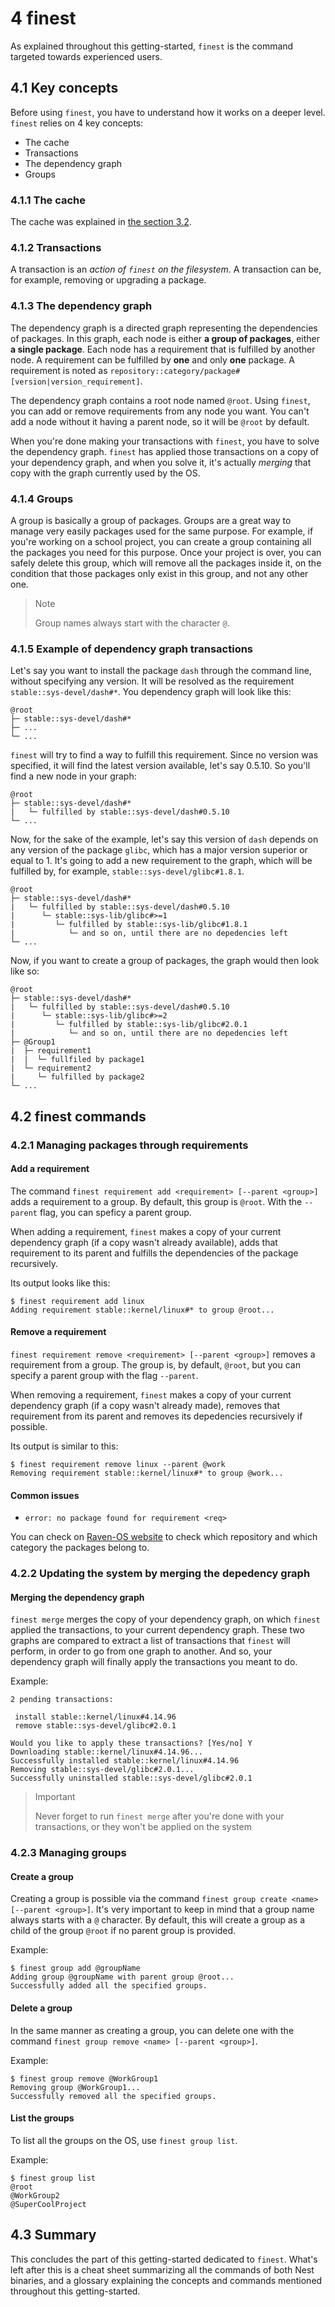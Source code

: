 # 4 finest
As explained throughout this getting-started, `finest` is the command targeted towards experienced users.

## 4.1 Key concepts
Before using `finest`, you have to understand how it works on a deeper level.
`finest` relies on 4 key concepts:
* The cache
* Transactions
* The dependency graph
* Groups

### 4.1.1 The cache
[//]: # (TODO: add link to the section 3.2)
The cache was explained in [the section 3.2]().

### 4.1.2 Transactions
A transaction is an *action of `finest` on the filesystem*.
A transaction can be, for example, removing or upgrading a package.

### 4.1.3 The dependency graph
The dependency graph is a directed graph representing the dependencies of packages.
In this graph, each node is either **a group of packages**, either **a single package**.
Each node has a requirement that is fulfilled by another node.
A requirement can be fulfilled by **one** and only **one** package.
A requirement is noted as `repository::category/package#[version|version_requirement]`.

The dependency graph contains a root node named `@root`.
Using `finest`, you can add or remove requirements from any node you want.
You can't add a node without it having a parent node, so it will be `@root` by default.

When you're done making your transactions with `finest`, you have to solve the dependency graph.
`finest` has applied those transactions on a copy of your dependency graph, and when you solve it, it's actually *merging* that copy with the graph currently used by the OS.

### 4.1.4 Groups
A group is basically a group of packages.
Groups are a great way to manage very easily packages used for the same purpose.
For example, if you're working on a school project, you can create a group containing all the packages you need for this purpose.
Once your project is over, you can safely delete this group, which will remove all the packages inside it, on the condition that those packages only exist in this group, and not any other one.

> Note
>
> Group names always start with the character `@`.

### 4.1.5 Example of dependency graph transactions

Let's say you want to install the package `dash` through the command line, without specifying any version.
It will be resolved as the requirement `stable::sys-devel/dash#*`.
You dependency graph will look like this:

```
@root
├─ stable::sys-devel/dash#*
├─ ...
└─ ...
```

`finest` will try to find a way to fulfill this requirement.
Since no version was specified, it will find the latest version available, let's say 0.5.10.
So you'll find a new node in your graph:

```
@root
├─ stable::sys-devel/dash#*
|   └─ fulfilled by stable::sys-devel/dash#0.5.10
└─ ...
```

Now, for the sake of the example, let's say this version of `dash` depends on any version of the package `glibc`, which has a major version superior or equal to 1.
It's going to add a new requirement to the graph, which will be fulfilled by, for example, `stable::sys-devel/glibc#1.8.1`.

```
@root
├─ stable::sys-devel/dash#*
|   └─ fulfilled by stable::sys-devel/dash#0.5.10
|      └─ stable::sys-lib/glibc#>=1
|         └─ fulfilled by stable::sys-lib/glibc#1.8.1
|            └─ and so on, until there are no depedencies left
└─ ...
```

Now, if you want to create a group of packages, the graph would then look like so:

```
@root
├─ stable::sys-devel/dash#*
|   └─ fulfilled by stable::sys-devel/dash#0.5.10
|      └─ stable::sys-lib/glibc#>=2
|         └─ fulfilled by stable::sys-lib/glibc#2.0.1
|            └─ and so on, until there are no depedencies left
├─ @Group1
|  ├─ requirement1
|  |  └─ fullfiled by package1  
|  └─ requirement2
|     └─ fulfilled by package2
└─ ...
```

## 4.2 finest commands
### 4.2.1 Managing packages through requirements
#### Add a requirement
The command `finest requirement add <requirement> [--parent <group>]` adds a requirement to a group.
By default, this group is `@root`.
With the `--parent` flag, you can speficy a parent group.

When adding a requirement, `finest` makes a copy of your current dependency graph (if a copy wasn't already available), adds that requirement to its parent and fulfills the dependencies of the package recursively.

Its output looks like this:

```
$ finest requirement add linux
Adding requirement stable::kernel/linux#* to group @root...
```

#### Remove a requirement
`finest requirement remove <requirement> [--parent <group>]` removes a requirement from a group.
The group is, by default, `@root`, but you can specify a parent group with the flag `--parent`.

When removing a requirement, `finest` makes a copy of your current dependency graph (if a copy wasn't already made), removes that requirement from its parent and removes its depedencies recursively if possible.

Its output is similar to this:

```
$ finest requirement remove linux --parent @work
Removing requirement stable::kernel/linux#* to group @work...
```

#### Common issues
* `error: no package found for requirement <req>`

You can check on [Raven-OS website](https://stable.raven-os.org/) to check which repository and which category the packages belong to.

### 4.2.2 Updating the system by merging the depedency graph
#### Merging the dependency graph
`finest merge` merges the copy of your dependency graph, on which `finest` applied the transactions, to your current dependency graph.
These two graphs are compared to extract a list of transactions that `finest` will perform, in order to go from one graph to another.
And so, your dependency graph will finally apply the transactions you meant to do.

Example:
```
2 pending transactions:

 install stable::kernel/linux#4.14.96
 remove stable::sys-devel/glibc#2.0.1

Would you like to apply these transactions? [Yes/no] Y
Downloading stable::kernel/linux#4.14.96...
Successfully installed stable::kernel/linux#4.14.96
Removing stable::sys-devel/glibc#2.0.1...
Successfully uninstalled stable::sys-devel/glibc#2.0.1
```

> Important
>
> Never forget to run `finest merge` after you're done with your transactions, or they won't be applied on the system

### 4.2.3 Managing groups
#### Create a group
Creating a group is possible via the command `finest group create <name> [--parent <group>]`.
It's very important to keep in mind that a group name always starts with a `@` character.
By default, this will create a group as a child of the group `@root` if no parent group is provided.

Example:
```
$ finest group add @groupName
Adding group @groupName with parent group @root...
Successfully added all the specified groups.
```

#### Delete a group
In the same manner as creating a group, you can delete one with the command `finest group remove <name> [--parent <group>]`.

Example:
```
$ finest group remove @WorkGroup1
Removing group @WorkGroup1...
Successfully removed all the specified groups.
```

#### List the groups
To list all the groups on the OS, use `finest group list`.

Example:
```
$ finest group list
@root
@WorkGroup2
@SuperCoolProject
```

## 4.3 Summary
This concludes the part of this getting-started dedicated to `finest`.
What's left after this is a cheat sheet summarizing all the commands of both Nest binaries, and a glossary explaining the concepts and commands mentioned throughout this getting-started.